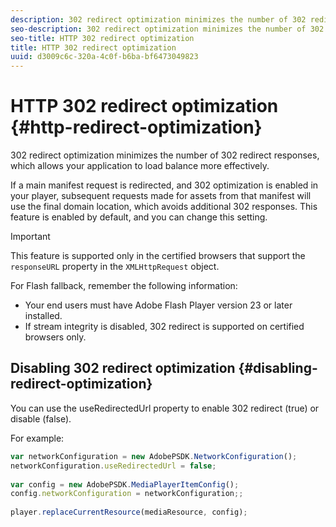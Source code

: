 ```yaml
---
description: 302 redirect optimization minimizes the number of 302 redirect responses, which allows your application to load balance more effectively.
seo-description: 302 redirect optimization minimizes the number of 302 redirect responses, which allows your application to load balance more effectively.
seo-title: HTTP 302 redirect optimization
title: HTTP 302 redirect optimization
uuid: d3009c6c-320a-4c0f-b6ba-bf6473049823
---
```


# HTTP 302 redirect optimization {#http-redirect-optimization}

302 redirect optimization minimizes the number of 302 redirect responses, which allows your application to load balance more effectively.

 If a main manifest request is redirected, and 302 optimization is enabled in your player, subsequent requests made for assets from that manifest will use the final domain location, which avoids additional 302 responses. This feature is enabled by default, and you can change this setting.

>[!IMPORTANT]
>
>This feature is supported only in the certified browsers that support the `responseURL` property in the `XMLHttpRequest` object.

For Flash fallback, remember the following information:

* Your end users must have Adobe Flash Player version 23 or later installed. 
* If stream integrity is disabled, 302 redirect is supported on certified browsers only.

## Disabling 302 redirect optimization {#disabling-redirect-optimization}

You can use the useRedirectedUrl property to enable 302 redirect (true) or disable (false).

For example: 

```js
var networkConfiguration = new AdobePSDK.NetworkConfiguration(); 
networkConfiguration.useRedirectedUrl = false; 
 
var config = new AdobePSDK.MediaPlayerItemConfig(); 
config.networkConfiguration = networkConfiguration;; 
 
player.replaceCurrentResource(mediaResource, config);
```